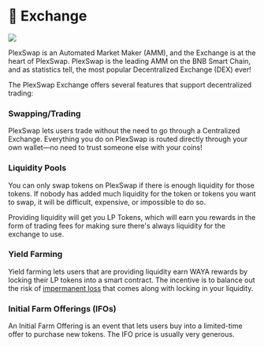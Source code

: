 # 🔄 Exchange

![](../../.gitbook/assets/PlexSwap-exchange-header.png)

PlexSwap is an Automated Market Maker (AMM), and the Exchange is at the heart of PlexSwap. PlexSwap is the leading AMM on the BNB Smart Chain, and as statistics tell, the most popular Decentralized Exchange (DEX) ever!

The PlexSwap Exchange offers several features that support decentralized trading:

### Swapping/Trading

PlexSwap lets users trade without the need to go through a Centralized Exchange. Everything you do on PlexSwap is routed directly through your own wallet—no need to trust someone else with your coins!

### Liquidity Pools

You can only swap tokens on PlexSwap if there is enough liquidity for those tokens. If nobody has added much liquidity for the token or tokens you want to swap, it will be difficult, expensive, or impossible to do so.

Providing liquidity will get you LP Tokens, which will earn you rewards in the form of trading fees for making sure there's always liquidity for the exchange to use.

### Yield Farming

Yield farming lets users that are providing liquidity earn WAYA rewards by locking their LP tokens into a smart contract. The incentive is to balance out the risk of [impermanent loss](https://academy.binance.com/en/articles/impermanent-loss-explained) that comes along with locking in your liquidity.

### Initial Farm Offerings (IFOs)

An Initial Farm Offering is an event that lets users buy into a limited-time offer to purchase new tokens. The IFO price is usually very generous.
